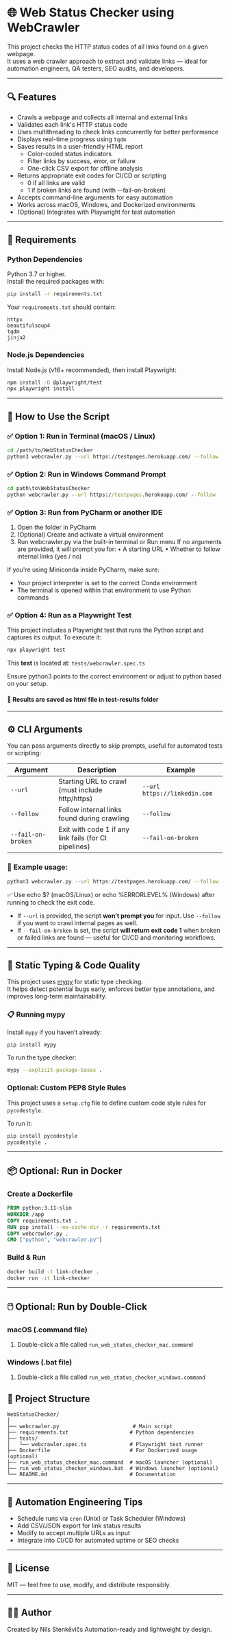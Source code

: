 # 🌐 Web Status Checker using WebCrawler

This project checks the HTTP status codes of all links found on a given webpage.  
It uses a web crawler approach to extract and validate links — ideal for automation engineers, QA testers, SEO audits, and developers.

---

## 🔍 Features

- Crawls a webpage and collects all internal and external links
- Validates each link's HTTP status code
- Uses multithreading to check links concurrently for better performance
- Displays real-time progress using `tqdm`
- Saves results in a user-friendly HTML report
  - Color-coded status indicators
  - Filter links by success, error, or failure
  - One-click CSV export for offline analysis
- Returns appropriate exit codes for CI/CD or scripting
  - 0 if all links are valid
  - 1 if broken links are found (with --fail-on-broken)
- Accepts command-line arguments for easy automation
- Works across macOS, Windows, and Dockerized environments
- (Optional) Integrates with Playwright for test automation

---

## 🧰 Requirements

### Python Dependencies

Python 3.7 or higher.  
Install the required packages with:

```bash
pip install -r requirements.txt
```

Your `requirements.txt` should contain:

```
httpx
beautifulsoup4
tqdm
jinja2
```

### Node.js Dependencies
Install Node.js (v16+ recommended), then install Playwright:

```bash
npm install -D @playwright/test
npx playwright install
```
---

## 🚀 How to Use the Script

### ✅ Option 1: Run in Terminal (macOS / Linux)

```bash
cd /path/to/WebStatusChecker
python3 webcrawler.py --url https://testpages.herokuapp.com/ --follow
```

### ✅ Option 2: Run in Windows Command Prompt

```cmd
cd path\to\WebStatusChecker
python webcrawler.py --url https://testpages.herokuapp.com/ --follow
```

### ✅ Option 3: Run from PyCharm or another IDE

1.	Open the folder in PyCharm
2. (Optional) Create and activate a virtual environment
3. Run webcrawler.py via the built-in terminal or Run menu
If no arguments are provided, it will prompt you for:
	•	A starting URL
	•	Whether to follow internal links (yes / no)

If you're using Miniconda inside PyCharm, make sure:
- Your project interpreter is set to the correct Conda environment
- The terminal is opened within that environment to use Python commands

### ✅ Option 4: Run as a Playwright Test
This project includes a Playwright test that runs the Python script and captures its output.
To execute it:
```bash
npx playwright test
```

This **test** is located at: `tests/webcrawler.spec.ts`

Ensure python3 points to the correct environment or adjust to python based on your setup.

#### 📝 Results are saved as html file in test-results folder

---

## ⚙️ CLI Arguments

You can pass arguments directly to skip prompts, useful for automated tests or scripting:

| Argument           | Description                                           | Example                       |
|--------------------|-------------------------------------------------------|-------------------------------|
| `--url`            | Starting URL to crawl (must include http/https)      | `--url https://linkedin.com`  |
| `--follow`         | Follow internal links found during crawling           | `--follow`                    |
| `--fail-on-broken` | Exit with code 1 if any link fails (for CI pipelines)           | `--fail-on-broken`                            |

### 🔧 Example usage:
```bash
python3 webcrawler.py --url https://testpages.herokuapp.com/ --follow --fail-on-broken
```
✅ Use echo $? (macOS/Linux) or echo %ERRORLEVEL% (Windows) after running to check the exit code.

* If `--url` is provided, the script **won’t prompt you** for input. Use `--follow` if you want to crawl internal pages as well.
* If `--fail-on-broken` is set, the script **will return exit code 1** when broken or failed links are found — useful for CI/CD and monitoring workflows.
---


## 🧪 Static Typing & Code Quality

This project uses [mypy](https://mypy-lang.org/) for static type checking.  
It helps detect potential bugs early, enforces better type annotations, and improves long-term maintainability.

### 📋 Running mypy

Install `mypy` if you haven’t already:

```bash
pip install mypy
```
To run the type checker:
```bash
mypy --explicit-package-bases .
```

### Optional: Custom PEP8 Style Rules

This project uses a `setup.cfg` file to define custom code style rules for `pycodestyle`.

To run it:

```bash
pip install pycodestyle
pycodestyle .
```
---

## 📦 Optional: Run in Docker

### Create a Dockerfile

```Dockerfile
FROM python:3.11-slim
WORKDIR /app
COPY requirements.txt .
RUN pip install --no-cache-dir -r requirements.txt
COPY webcrawler.py .
CMD ["python", "webcrawler.py"]
```

### Build & Run

```bash
docker build -t link-checker .
docker run -it link-checker
```

---

## 🖱️ Optional: Run by Double-Click

### macOS (.command file)

1. Double-click a file called `run_web_status_checker_mac.command`

### Windows (.bat file)

1. Double-click a file called `run_web_status_checker_windows.command`


## 📁 Project Structure

```
WebStatusChecker/
│
├── webcrawler.py                        # Main script
├── requirements.txt                    # Python dependencies
├── tests/
│   └── webcrawler.spec.ts              # Playwright test runner
├── Dockerfile                          # For Dockerized usage (optional)
├── run_web_status_checker_mac.command  # macOS launcher (optional)
├── run_web_status_checker_windows.bat  # Windows launcher (optional)
└── README.md                           # Documentation
```

---

## 🧪 Automation Engineering Tips

- Schedule runs via `cron` (Unix) or Task Scheduler (Windows)
- Add CSV/JSON export for link status results
- Modify to accept multiple URLs as input
- Integrate into CI/CD for automated uptime or SEO checks

---

## 📜 License

MIT — feel free to use, modify, and distribute responsibly.

---

## 👨‍🔧 Author

Created by Nils Stenkēvičs 
Automation-ready and lightweight by design.